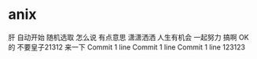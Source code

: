 # anix
肝
自动开始
随机选取
怎么说
有点意思
潇潇洒洒
人生有机会
一起努力
搞啊
OK 的
不要皇子21312
来一下
Commit 1 line
Commit 1 line
Commit 1 line
123123

